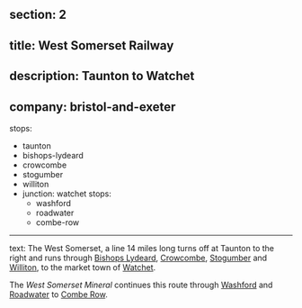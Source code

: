 section: 2
----
title: West Somerset Railway
----
description: Taunton to Watchet
----
company: bristol-and-exeter
----
stops:
- taunton
- bishops-lydeard
- crowcombe
- stogumber
- williton
- junction: watchet
  stops:
    - washford
    - roadwater
    - combe-row
----
text: The West Somerset, a line 14 miles long turns off at Taunton to the right and runs through [Bishops Lydeard](/stations/bishops-lydeard), [Crowcombe](/stations/crowcombe), [Stogumber](/stations/stogumber) and [Williton](/stations/williton), to the market town of [Watchet](/stations/watchet).

The *West Somerset Mineral* continues this route through [Washford](/stations/washford) and [Roadwater](/stations/roadwater) to [Combe Row](/stations/combe-row).
